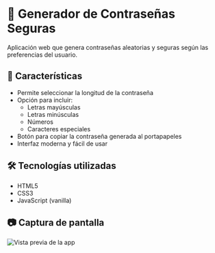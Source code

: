 # 🔐 Generador de Contraseñas Seguras

Aplicación web que genera contraseñas aleatorias y seguras según las preferencias del usuario.

## 🚀 Características

- Permite seleccionar la longitud de la contraseña
- Opción para incluir:
  - Letras mayúsculas
  - Letras minúsculas
  - Números
  - Caracteres especiales
- Botón para copiar la contraseña generada al portapapeles
- Interfaz moderna y fácil de usar

## 🛠️ Tecnologías utilizadas

- HTML5
- CSS3
- JavaScript (vanilla)

## 📷 Captura de pantalla

![Vista previa de la app](./img/muestra.png)
